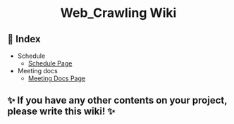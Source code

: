<h1 align='center'>Web_Crawling Wiki</h1>

## 🎇 Index
- Schedule
    - [Schedule Page]()
- Meeting docs
    - [Meeting Docs Page]()

## ✨ If you have any other contents on your project, please write this wiki! ✨